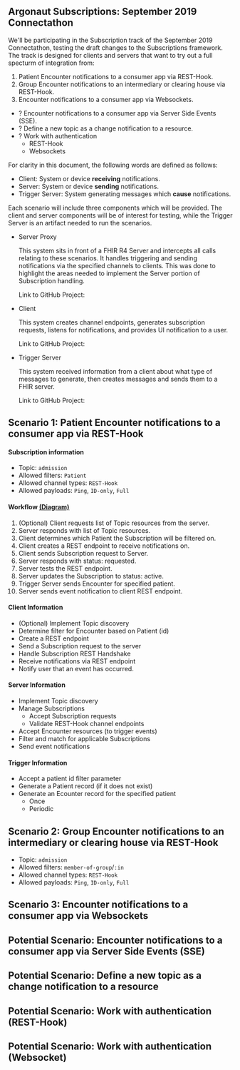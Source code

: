 ## Argonaut Subscriptions: September 2019 Connectathon

We'll be participating in the Subscription track of the September 2019
Connectathon, testing the draft changes to the Subscriptions framework.  
The track is designed for clients and servers that want to try out a full
specturm of integration from:

1. Patient Encounter notifications to a consumer app via REST-Hook.
2. Group Encounter notifications to an intermediary or clearing house via REST-Hook.
3. Encounter notifications to a consumer app via Websockets.
- ? Encounter notifications to a consumer app via Server Side Events (SSE).
- ? Define a new topic as a change notification to a resource.
- ? Work with authentication
    - REST-Hook
    - Websockets

For clarity in this document, the following words are defined as follows:

- Client: System or device **receiving** notifications.
- Server: System or device **sending** notifications.
- Trigger Server: System generating messages which **cause** notifications.

Each scenario will include three components which will be provided.  The client and
server components will be of interest for testing, while the Trigger Server is an
artifact needed to run the scenarios.

- Server Proxy

    This system sits in front of a FHIR R4 Server and intercepts all calls relating 
    to these scenarios.  It handles triggering and sending notifications via the 
    specified channels to clients.  This was done to highlight the areas needed to 
    implement the Server portion of Subscription handling.

    Link to GitHub Project: 

- Client

    This system creates channel endpoints, generates subscription requests, listens
    for notifications, and provides UI notification to a user.

    Link to GitHub Project:

- Trigger Server

    This system received information from a client about what type of messages to
    generate, then creates messages and sends them to a FHIR server.

    Link to GitHub Project: 

## Scenario 1: Patient Encounter notifications to a consumer app via REST-Hook

#### Subscription information

- Topic: `admission`
- Allowed filters: `Patient`
- Allowed channel types: `REST-Hook`
- Allowed payloads: `Ping`, `ID-only`, `Full`

#### Workflow [(Diagram)](https://github.com/microsoft-healthcare-madison/argo-subscription-docs/blob/master/RegistrationWorkflows/svg/Basic.svg)

1. (Optional) Client requests list of Topic resources from the server.
2. Server responds with list of Topic resources.
3. Client determines which Patient the Subscription will be filtered on.
4. Client creates a REST endpoint to receive notifications on.
5. Client sends Subscription request to Server.
6. Server responds with status: requested.
7. Server tests the REST endpoint.
8. Server updates the Subscription to status: active.
9. Trigger Server sends Encounter for specified patient.
10. Server sends event notification to client REST endpoint.

#### Client Information

- (Optional) Implement Topic discovery
- Determine filter for Encounter based on Patient (id)
- Create a REST endpoint
- Send a Subscription request to the server
- Handle Subscription REST Handshake
- Receive notifications via REST endpoint
- Notify user that an event has occurred.

#### Server Information

- Implement Topic discovery
- Manage Subscriptions
  - Accept Subscription requests
  - Validate REST-Hook channel endpoints
- Accept Encounter resources (to trigger events)
- Filter and match for applicable Subscriptions
- Send event notifications

#### Trigger Information

- Accept a patient id filter parameter
- Generate a Patient record (if it does not exist)
- Generate an Ecounter record for the specified patient
  - Once
  - Periodic


## Scenario 2: Group Encounter notifications to an intermediary or clearing house via REST-Hook

- Topic: `admission`
- Allowed filters: `member-of-group`/`:in`
- Allowed channel types: `REST-Hook`
- Allowed payloads: `Ping`, `ID-only`, `Full`


## Scenario 3: Encounter notifications to a consumer app via Websockets

## Potential Scenario: Encounter notifications to a consumer app via Server Side Events (SSE)

## Potential Scenario: Define a new topic as a change notification to a resource

## Potential Scenario: Work with authentication (REST-Hook)

## Potential Scenario: Work with authentication (Websocket)

